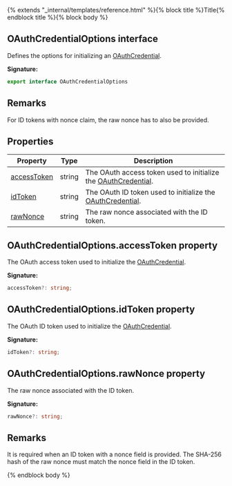 {% extends "_internal/templates/reference.html" %}{% block title %}Title{% endblock title %}{% block body %}
## OAuthCredentialOptions interface

Defines the options for initializing an [OAuthCredential](./auth.oauthcredential.md#oauthcredential_class)<!-- -->.

<b>Signature:</b>

```typescript
export interface OAuthCredentialOptions 
```

## Remarks

For ID tokens with nonce claim, the raw nonce has to also be provided.

## Properties

|  Property | Type | Description |
|  --- | --- | --- |
|  [accessToken](./auth.oauthcredentialoptions.md#oauthcredentialoptionsaccesstoken_property) | string | The OAuth access token used to initialize the [OAuthCredential](./auth.oauthcredential.md#oauthcredential_class)<!-- -->. |
|  [idToken](./auth.oauthcredentialoptions.md#oauthcredentialoptionsidtoken_property) | string | The OAuth ID token used to initialize the [OAuthCredential](./auth.oauthcredential.md#oauthcredential_class)<!-- -->. |
|  [rawNonce](./auth.oauthcredentialoptions.md#oauthcredentialoptionsrawnonce_property) | string | The raw nonce associated with the ID token. |

## OAuthCredentialOptions.accessToken property

The OAuth access token used to initialize the [OAuthCredential](./auth.oauthcredential.md#oauthcredential_class)<!-- -->.

<b>Signature:</b>

```typescript
accessToken?: string;
```

## OAuthCredentialOptions.idToken property

The OAuth ID token used to initialize the [OAuthCredential](./auth.oauthcredential.md#oauthcredential_class)<!-- -->.

<b>Signature:</b>

```typescript
idToken?: string;
```

## OAuthCredentialOptions.rawNonce property

The raw nonce associated with the ID token.

<b>Signature:</b>

```typescript
rawNonce?: string;
```

## Remarks

It is required when an ID token with a nonce field is provided. The SHA-256 hash of the raw nonce must match the nonce field in the ID token.

{% endblock body %}

